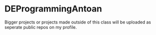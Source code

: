 # DEProgrammingAntoan
Bigger projects or projects made outside of this class will be uploaded as seperate public repos on my profile.

